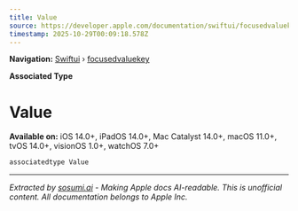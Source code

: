 ```yaml
---
title: Value
source: https://developer.apple.com/documentation/swiftui/focusedvaluekey/value
timestamp: 2025-10-29T00:09:18.578Z
---
```


**Navigation:** [Swiftui](/documentation/swiftui) › [focusedvaluekey](/documentation/swiftui/focusedvaluekey)

**Associated Type**

# Value

**Available on:** iOS 14.0+, iPadOS 14.0+, Mac Catalyst 14.0+, macOS 11.0+, tvOS 14.0+, visionOS 1.0+, watchOS 7.0+

```swift
associatedtype Value
```

---

*Extracted by [sosumi.ai](https://sosumi.ai) - Making Apple docs AI-readable.*
*This is unofficial content. All documentation belongs to Apple Inc.*
